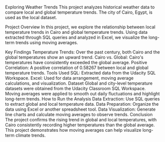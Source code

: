 Exploring Weather Trends
This project analyzes historical weather data to compare local and global temperature trends. The city of Cairo, Egypt, is used as the local dataset.

Project Overview
In this project, we explore the relationship between local temperature trends in Cairo and global temperature trends. Using data extracted through SQL queries and analyzed in Excel, we visualize the long-term trends using moving averages.

Key Findings
Temperature Trends: Over the past century, both Cairo and the global temperatures show an upward trend.
Cairo vs. Global: Cairo's temperatures have consistently exceeded the global average.
Positive Correlation: A positive correlation of 0.58267 between local and global temperature trends.
Tools Used
SQL: Extracted data from the Udacity SQL Workspace.
Excel: Used for data arrangement, moving average calculations, and visualization.
Dataset
Global and city-level temperature datasets were obtained from the Udacity Classroom SQL Workspace.
Moving averages were applied to smooth out daily fluctuations and highlight long-term trends.
How to Run the Analysis
Data Extraction: Use SQL queries to extract global and local temperature data.
Data Preparation: Organize the data using Excel or another spreadsheet tool.
Data Visualization: Generate line charts and calculate moving averages to observe trends.
Conclusion
The project confirms the rising trend in global and local temperatures, with Cairo consistently recording higher temperatures than the global average. This project demonstrates how moving averages can help visualize long-term climate trends.

